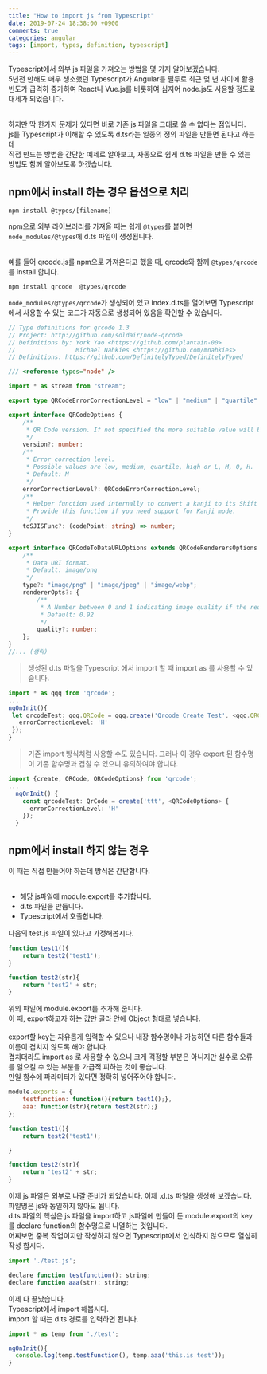 ```yaml
---
title: "How to import js from Typescript"
date: 2019-07-24 18:38:00 +0900
comments: true
categories: angular
tags: [import, types, definition, typescript]
---
```



Typescript에서 외부 js 파일을 가져오는 방법을 몇 가지 알아보겠습니다.<br>
5년전 만해도 매우 생소했던 Typescript가 Angular를 필두로 최근 몇 년 사이에 활용 빈도가 급격히 증가하여 React나 Vue.js를 비롯하여 심지어 node.js도 사용할 정도로 대세가 되었습니다.<br><br>

하지만 딱 한가지 문제가 있다면 바로 기존 js 파일을 그대로 쓸 수 없다는 점입니다.<br>
js를 Typescript가 이해할 수 있도록 d.ts라는 일종의 정의 파일을 만들면 된다고 하는데 <br>
직접 만드는 방법을 간단한 예제로 알아보고, 자동으로 쉽게 d.ts 파일을 만들 수 있는 방법도 함께 알아보도록 하겠습니다.



## npm에서 install 하는 경우 옵션으로 처리

    npm install @types/[filename]


npm으로 외부 라이브러리를 가져올 때는 쉽게 `@types`를 붙이면 `node_modules/@types`에 d.ts 파일이 생성됩니다.<br><br>

예를 들어 qrcode.js를 npm으로 가져온다고 했을 때, qrcode와 함께 `@types/qrcode`를 install 합니다.


```node
npm install qrcode  @types/qrcode
```

`node_modules/@types/qrcode`가 생성되어 있고 index.d.ts를 열어보면 Typescript에서 사용할 수 있는 코드가 자동으로 생성되어 있음을 확인할 수 있습니다.

```ts
// Type definitions for qrcode 1.3
// Project: http://github.com/soldair/node-qrcode
// Definitions by: York Yao <https://github.com/plantain-00>
//                 Michael Nahkies <https://github.com/mnahkies>
// Definitions: https://github.com/DefinitelyTyped/DefinitelyTyped

/// <reference types="node" />

import * as stream from "stream";

export type QRCodeErrorCorrectionLevel = "low" | "medium" | "quartile" | "high" | "L" | "M" | "Q" | "H";

export interface QRCodeOptions {
    /**
     * QR Code version. If not specified the more suitable value will be calculated.
     */
    version?: number;
    /**
     * Error correction level.
     * Possible values are low, medium, quartile, high or L, M, Q, H.
     * Default: M
     */
    errorCorrectionLevel?: QRCodeErrorCorrectionLevel;
    /**
     * Helper function used internally to convert a kanji to its Shift JIS value.
     * Provide this function if you need support for Kanji mode.
     */
    toSJISFunc?: (codePoint: string) => number;
}

export interface QRCodeToDataURLOptions extends QRCodeRenderersOptions {
    /**
     * Data URI format.
     * Default: image/png
     */
    type?: "image/png" | "image/jpeg" | "image/webp";
    rendererOpts?: {
        /**
         * A Number between 0 and 1 indicating image quality if the requested type is image/jpeg or image/webp.
         * Default: 0.92
         */
        quality?: number;
    };
}
//... (생략)
```


> 생성된 d.ts 파일을 Typescript 에서 import 할 때 import as 를 사용할 수 있습니다. 


```ts
import * as qqq from 'qrcode';
...
ngOnInit(){
 let qrcodeTest: qqq.QRCode = qqq.create('Qrcode Create Test', <qqq.QRCodeOptions>{
   errorCorrectionLevel: 'H'
 });
}
```


> 기존 import 방식처럼 사용할 수도 있습니다. 그러나 이 경우 export 된 함수명이 기존 함수명과 겹칠 수 있으니 유의하여야 합니다.

```ts
import {create, QRCode, QRCodeOptions} from 'qrcode';
...
  ngOnInit() {
    const qrcodeTest: QrCode = create('ttt', <QRCodeOptions> {
      errorCorrectionLevel: 'H'
    });
  }
```




## npm에서 install 하지 않는 경우 
이 때는 직접 만들어야 하는데 방식은 간단합니다.<br><br>

- 해당 js파일에 module.export를 추가합니다.
- d.ts 파일을 만듭니다.
- Typescript에서 호출합니다.



다음의 test.js 파일이 있다고 가정해봅시다.
```js
function test1(){
    return test2('test1');
}

function test2(str){
    return 'test2' + str;
}
```

위의 파일에 module.export를 추가해 줍니다. <br>
이 때, export하고자 하는 값만 골라 안에 Object 형태로 넣습니다.<br><br>
export할 key는 자유롭게 입력할 수 있으나 내장 함수명이나 가능하면 다른 함수들과 이름이 겹치지 않도록 해야 합니다.<br>
겹치더라도 import as 로 사용할 수 있으니 크게 걱정할 부분은 아니지만 실수로 오류를 일으킬 수 있는 부분을 가급적 피하는 것이 좋습니다.<br>
만일 함수에 파라미터가 있다면 정확히 넣어주어야 합니다.

```js
module.exports = {
    testfunction: function(){return test1();},
    aaa: function(str){return test2(str);}
};

function test1(){
    return test2('test1');

}

function test2(str){
    return 'test2' + str;
}
```

이제 js 파일은 외부로 나갈 준비가 되었습니다. 이제 .d.ts 파일을 생성해 보겠습니다. 파일명은 js와 동일하지 않아도 됩니다.<br>
d.ts 파일의 핵심은 js 파일을 import하고 js파일에 만들어 둔 module.export의 key를 declare function의 함수명으로 나열하는 것입니다.<br>
어찌보면 중복 작업이지만 작성하지 않으면 Typescript에서 인식하지 않으므로 열심히 작성 합시다.


```js
import './test.js';

declare function testfunction(): string;
declare function aaa(str): string;
```

이제 다 끝났습니다.<br>
Typescript에서 import 해봅시다. <br>
import 할 때는 d.ts 경로를 입력하면 됩니다. 

```ts
import * as temp from './test';

ngOnInit(){
  console.log(temp.testfunction(), temp.aaa('this.is test'));
}
```

